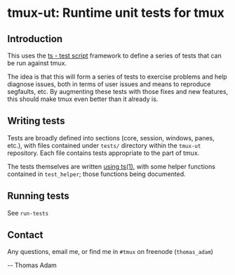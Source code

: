# tmux-ut:  Runtime unit tests for tmux
## Introduction
This uses the [ts - test script](https://github.com/thinkerbot/ts) framework
to define a series of tests that can be run against tmux.

The idea is that this will form a series of tests to exercise problems and
help diagnose issues, both in terms of user issues and means to reproduce
segfaults, etc.  By augmenting these tests with those fixes and new
features, this should make tmux even better than it already is.

## Writing tests

Tests are broadly defined into sections (core, session, windows, panes,
etc.), with files contained under `tests/` directory within the `tmux-ut`
repository.  Each file contains tests appropriate to the part of tmux.

The tests themselves are written
[using ts(1)](https://github.com/thinkerbot/ts), with some helper functions
contained in `test_helper`; those functions being documented.

## Running tests

See `run-tests`

## Contact

Any questions, email me, or find me in `#tmux` on freenode (`thomas_adam`)

-- Thomas Adam
